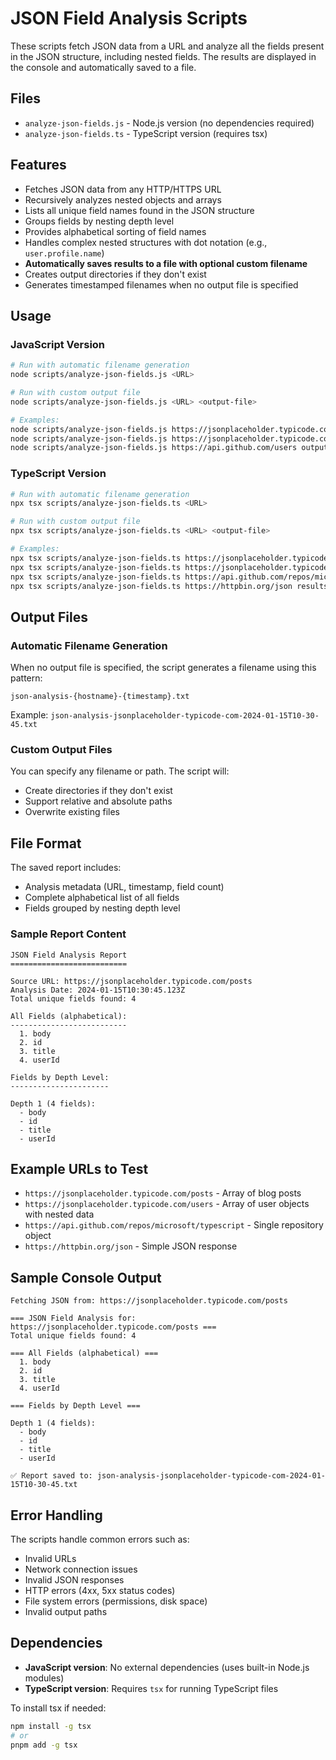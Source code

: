 # JSON Field Analysis Scripts

These scripts fetch JSON data from a URL and analyze all the fields present in the JSON structure, including nested fields. The results are displayed in the console and automatically saved to a file.

## Files

- `analyze-json-fields.js` - Node.js version (no dependencies required)
- `analyze-json-fields.ts` - TypeScript version (requires tsx)

## Features

- Fetches JSON data from any HTTP/HTTPS URL
- Recursively analyzes nested objects and arrays
- Lists all unique field names found in the JSON structure
- Groups fields by nesting depth level
- Provides alphabetical sorting of field names
- Handles complex nested structures with dot notation (e.g., `user.profile.name`)
- **Automatically saves results to a file with optional custom filename**
- Creates output directories if they don't exist
- Generates timestamped filenames when no output file is specified

## Usage

### JavaScript Version
```bash
# Run with automatic filename generation
node scripts/analyze-json-fields.js <URL>

# Run with custom output file
node scripts/analyze-json-fields.js <URL> <output-file>

# Examples:
node scripts/analyze-json-fields.js https://jsonplaceholder.typicode.com/posts
node scripts/analyze-json-fields.js https://jsonplaceholder.typicode.com/posts analysis-report.txt
node scripts/analyze-json-fields.js https://api.github.com/users output/github-users.txt
```

### TypeScript Version
```bash
# Run with automatic filename generation
npx tsx scripts/analyze-json-fields.ts <URL>

# Run with custom output file
npx tsx scripts/analyze-json-fields.ts <URL> <output-file>

# Examples:
npx tsx scripts/analyze-json-fields.ts https://jsonplaceholder.typicode.com/posts
npx tsx scripts/analyze-json-fields.ts https://jsonplaceholder.typicode.com/posts analysis-report.txt
npx tsx scripts/analyze-json-fields.ts https://api.github.com/repos/microsoft/typescript output/typescript-repo.txt
npx tsx scripts/analyze-json-fields.ts https://httpbin.org/json results/httpbin-analysis.txt
```

## Output Files

### Automatic Filename Generation
When no output file is specified, the script generates a filename using this pattern:
```
json-analysis-{hostname}-{timestamp}.txt
```

Example: `json-analysis-jsonplaceholder-typicode-com-2024-01-15T10-30-45.txt`

### Custom Output Files
You can specify any filename or path. The script will:
- Create directories if they don't exist
- Support relative and absolute paths
- Overwrite existing files

## File Format

The saved report includes:
- Analysis metadata (URL, timestamp, field count)
- Complete alphabetical list of all fields
- Fields grouped by nesting depth level

### Sample Report Content
```
JSON Field Analysis Report
==========================

Source URL: https://jsonplaceholder.typicode.com/posts
Analysis Date: 2024-01-15T10:30:45.123Z
Total unique fields found: 4

All Fields (alphabetical):
--------------------------
  1. body
  2. id
  3. title
  4. userId

Fields by Depth Level:
----------------------

Depth 1 (4 fields):
  - body
  - id
  - title
  - userId
```

## Example URLs to Test

- `https://jsonplaceholder.typicode.com/posts` - Array of blog posts
- `https://jsonplaceholder.typicode.com/users` - Array of user objects with nested data
- `https://api.github.com/repos/microsoft/typescript` - Single repository object
- `https://httpbin.org/json` - Simple JSON response

## Sample Console Output

```
Fetching JSON from: https://jsonplaceholder.typicode.com/posts

=== JSON Field Analysis for: https://jsonplaceholder.typicode.com/posts ===
Total unique fields found: 4

=== All Fields (alphabetical) ===
  1. body
  2. id
  3. title
  4. userId

=== Fields by Depth Level ===

Depth 1 (4 fields):
  - body
  - id
  - title
  - userId

✅ Report saved to: json-analysis-jsonplaceholder-typicode-com-2024-01-15T10-30-45.txt
```

## Error Handling

The scripts handle common errors such as:
- Invalid URLs
- Network connection issues
- Invalid JSON responses
- HTTP errors (4xx, 5xx status codes)
- File system errors (permissions, disk space)
- Invalid output paths

## Dependencies

- **JavaScript version**: No external dependencies (uses built-in Node.js modules)
- **TypeScript version**: Requires `tsx` for running TypeScript files

To install tsx if needed:
```bash
npm install -g tsx
# or
pnpm add -g tsx
``` 